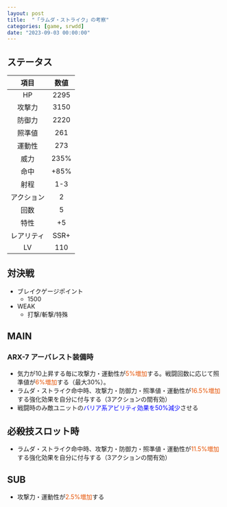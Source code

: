 ```yaml
---
layout: post
title:  "「ラムダ・ストライク」の考察"
categories: [game, srwdd]
date: "2023-09-03 00:00:00"
---
```


## ステータス

<style>
    table {
        width: 20vw
    }
</style>

|項目|数値|
|:-:|:-:|
|HP|2295|
|攻撃力|3150|
|防御力|2220|
|照準値|261|
|運動性|273|
|威力|235%|
|命中|+85%|
|射程|1-3|
|アクション|2|
|回数|5|
|特性|+5|
|レアリティ|SSR+|
|LV|110|

## 対決戦

- ブレイクゲージポイント
  - 1500
- WEAK
  - 打撃/斬撃/特殊

## MAIN

### ARX-7 アーバレスト装備時

- 気力が10上昇する毎に攻撃力・運動性が<span style="color: #e65100">5%増加</span>する。戦闘回数に応じて照準値が<span style="color: #e65100">6%増加</span>する（最大30%）。
- ラムダ・ストライク命中時、攻撃力・防御力・照準値・運動性が<span style="color: #e65100">16.5%増加</span>する強化効果を自分に付与する（3アクションの間有効）
- 戦闘時のみ敵ユニットの<span style="color: blue">バリア系アビリティ効果を50%減少</span>させる

<div id="main-1" style="width: 100vw, height: 50vh"></div>
<div id="main-1-ex" style="width: 100vw, height: 50vh"></div>

## 必殺技スロット時

- ラムダ・ストライク命中時、攻撃力・防御力・照準値・運動性が<span style="color: #e65100">11.5%増加</span>する強化効果を自分に付与する（3アクションの間有効）

<div id="sp-1" style="width: 100vw, height: 50vh"></div>

## SUB

- 攻撃力・運動性が<span style="color: #e65100">2.5%増加</span>する

<div id="sub-1" style="width: 100vw, height: 50vh"></div>

<!-- Google Charts -->
<script type="text/javascript" src="https://www.gstatic.com/charts/loader.js"></script>

<script type="text/javascript">
google.charts.load("current", { "packages": ["corechart"] });
const ANNOTATION = { type: 'string', role: 'annotation' };
// MAIN・ARX-7 アーバレスト
function main1() {
    google.charts.setOnLoadCallback(() => {
        const data = google.visualization.arrayToDataTable([
            ['気力', '攻撃力(%)', '防御力(%)', '照準値(%)', '運動性(%)', ANNOTATION],
            ['100', 0, 0, 0, 0, null],
            ['110', 5, 0, 0, 5, null],
            ['120', 5*2, 0, 0, 5*2, null],
            ['130', 5*3, 0, 0, 5*3, null],
            ['140', 5*4, 0, 0, 5*4, null],
            ['150', 5*5, 0, 0, 5*5, null],
            ['160', 5*6, 0, 0, 5*6, null],
            ['170', 5*7, 0, 0, 5*7, null],
            ['180', 5*8, 0, 0, 5*8, `${5*8}%`]
        ]);
        const options = {
            title: 'ラムダ・ストライク（MAIN・ARX-7 アーバレスト）',
            curveType: 'none',
            legend: { position: 'bottom' }
        };
        const chart = new google.visualization.LineChart(
            document.getElementById('main-1')
        );
        chart.draw(data, options);
    });
}
main1();
function main1ex() {
    google.charts.setOnLoadCallback(() => {
        const data = google.visualization.arrayToDataTable([
            ['戦闘回数', '攻撃力(%)', '防御力(%)', '照準値(%)', '運動性(%)', ANNOTATION],
            ['0', 0, 0, 0, 0, null],
            ['1', 0, 0, 6, 0, null],
            ['2', 0, 0, 12, 0, null],
            ['3', 0, 0, 18, 0, null],
            ['4', 0, 0, 24, 0, null],
            ['5', 0, 0, 30, 0, null],
            ['6', 0, 0, 30, 0, null],
            ['7', 0, 0, 30, 0, null],
            ['8', 0, 0, 30, 0, null],
            ['9', 0, 0, 30, 0, null],
            ['10', 0, 0, 30, 0, null]
        ]);
        const options = {
            title: 'ラムダ・ストライク（MAIN・ARX-7 アーバレスト・戦闘回数）',
            curveType: 'none',
            legend: { position: 'bottom' }
        };
        const chart = new google.visualization.LineChart(
            document.getElementById('main-1-ex')
        );
        chart.draw(data, options);
    });
}
main1ex();
// SP
function sp1() {
    google.charts.setOnLoadCallback(() => {
        const data = google.visualization.arrayToDataTable([
            ['アクション', '攻撃力(%)', '防御力(%)', '照準値(%)', '運動性(%)', ANNOTATION],
            ['0', 0, 0, 0, 0, null],
            ['1', 0, 0, 0, 0, null],
            ['2①', 0, 0, 0, 0, null],
            ['3', 11.5, 11.5, 11.5, 11.5, null],
            ['4②', 11.5, 11.5, 11.5, 11.5, null],
            ['5', 11.5*2, 11.5*2, 11.5*2, 11.5*2, null],
            ['6③', 11.5, 11.5, 11.5, 11.5, null],
            ['7', 11.5*2, 11.5*2, 11.5*2, 11.5*2, null],
            ['8④', 11.5, 11.5, 11.5, 11.5, null],
            ['9', 11.5*2, 11.5*2, 11.5*2, 11.5*2, null],
            ['10⑤', 11.5, 11.5, 11.5, 11.5, `${11.5}%`],
            ['11', 11.5*2, 11.5*2, 11.5*2, 11.5*2, `${11.5*2}%`],
            ['12', 11.5, 11.5, 11.5, 11.5, null],
            ['13', 11.5, 11.5, 11.5, 11.5, null],
            ['14', 0, 0, 0, 0, null],
            ['15', 0, 0, 0, 0, null]
        ]);
        const options = {
            title: 'ラムダ・ストライク（必殺技スロット時・アクション）',
            curveType: 'none',
            legend: { position: 'bottom' }
        };
        const chart = new google.visualization.LineChart(
            document.getElementById('sp-1')
        );
        chart.draw(data, options);
    });
}
sp1();
// SUB1
function sub1() {
    google.charts.setOnLoadCallback(() => {
        const data = google.visualization.arrayToDataTable([
            ['気力', '攻撃力(%)', '防御力(%)', '照準値(%)', '運動性(%)', ANNOTATION],
            ['100', 2.5, 0, 0, 2.5, null],
            ['110', 2.5, 0, 0, 2.5, null],
            ['120', 2.5, 0, 0, 2.5, null],
            ['130', 2.5, 0, 0, 2.5, null],
            ['140', 2.5, 0, 0, 2.5, null],
            ['150', 2.5, 0, 0, 2.5, null],
            ['160', 2.5, 0, 0, 2.5, null],
            ['170', 2.5, 0, 0, 2.5, null],
            ['180', 2.5, 0, 0, 2.5, '2.5%']
        ]);
        const options = {
            title: 'ラムダ・ストライク（SUB）',
            curveType: 'none',
            legend: { position: 'bottom' }
        };
        const chart = new google.visualization.LineChart(
            document.getElementById('sub-1')
        );
        chart.draw(data, options);
    });
}
sub1();
</script>
